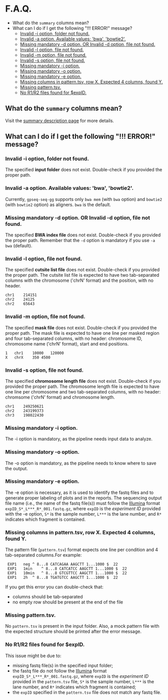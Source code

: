 F.A.Q.
===

* What do the `summary` columns mean?
* What can I do if I get the following "!!! ERROR!" message?
	 * [Invalid -i option, folder not found.](#invalid--i-option-folder-not-found)
	 * [Invalid -a option. Available values: 'bwa', 'bowtie2'.](#invalid--a-option-available-values-bwa-bowtie2)
	 * [Missing mandatory -d option. OR Invalid -d option, file not found.](#missing-mandatory--d-option-or-invalid--d-option-file-not-found)
	 * [Invalid -l option, file not found.](#invalid--l-option-file-not-found)
	 * [Invalid -m option, file not found.](#invalid--m-option-file-not-found)
	 * [Invalid -s option, file not found.](#invalid--s-option-file-not-found)
	 * [Missing mandatory -i option.](#missing-mandatory--i-option)
	 * [Missing mandatory -o option.](#missing-mandatory--o-option)
	 * [Missing mandatory -e option.](#missing-mandatory--e-option)
	 * [Missing columns in pattern.tsv, row X. Expected 4 columns, found Y.](#missing-columns-in-pattern.tsv-row-x-expected-4-columns-found-y)
	 * [Missing pattern.tsv.](#missing-pattern.tsv)
	 * [No R1/R2 files found for $expID.](#no-r1r2-files-found-for-expid)

## What do the `summary` columns mean?

Visit the [summary description page](../summary/) for more details.

## What can I do if I get the following "!!! ERROR!" message?

### Invalid -i option, folder not found.

The specified **input folder** does not exist. Double-check if you provided the proper path.

### Invalid -a option. Available values: 'bwa', 'bowtie2'.

Currently, `gpseq-seq-gg` supports only `bwa mem` (with `bwa` option) and `bowtie2` (with `bowtie2` option) as aligners. `bwa` is the default.

### Missing mandatory -d option. OR Invalid -d option, file not found.

The specified **BWA index file** does not exist. Double-check if you provided the proper path. Remember that the `-d` option is mandatory if you use `-a bwa` (default).

### Invalid -l option, file not found.

The specified **cutsite list file** does not exist. Double-check if you provided the proper path. The cutsite list file is expected to have two tab-separated columns with the chromosome ('chrN' format) and the position, with no header.

```
chr1	214151
chr2	24125
chr2	65643
```

### Invalid -m option, file not found.

The specified **mask file** does not exist. Double-check if you provided the proper path. The mask file is expected to have one line per masked region and four tab-separated columns, with no header: chromosome ID, chromosome name ('chrN' format), start and end positions.

```
1	chr1	10000	120000
X	chrX	350	4500
```

### Invalid -s option, file not found.

The specified **chromosome length file** does not exist. Double-check if you provided the proper path. The chromosome length file is expected to have one line per chromosome and two tab-separated columns, with no header: chromsome ('chrN' format) and chromosome length.

```
chr1    249250621
chr2    243199373
chr3    198022430
```

### Missing mandatory -i option.

The -i option is mandatory, as the pipeline needs input data to analyze.

### Missing mandatory -o option.

The -o option is mandatory, as the pipeline needs to know where to save the output.

### Missing mandatory -e option.

The -e option is necessary, as it is used to identify the fastq files and to generate proper labeling of plots and in the reports. The sequencing output file name (i.e., the name of the fastq file(s)) must follow the [Illumina](https://support.illumina.com/help/BaseSpace_OLH_009008/Content/Source/Informatics/BS/NamingConvention_FASTQ-files-swBS.htm) format `expID_S*_L***_R*_001.fastq.gz`, where `expID` is the *experiment ID* provided with the -e option, `S*` is the sample number, `L***` is the lane number, and `R*` indicates which fragment is contained.

### Missing columns in pattern.tsv, row X. Expected 4 columns, found Y.

The pattern file (`pattern.tsv`) format expects one line per condition and 4 tab-separated columns.For example:

```
 EXP1	neg	^ 8...8 CATCAGAA AAGCTT 1...1000 $	22
 EXP1	1min	^ 8...8 CATCATCC AAGCTT 1...1000 $	22
 EXP1	10min	^ 8...8 GTCGTTCC AAGCTT 1...1000 $	22
 EXP1	2h	^ 8...8 TGATGTCC AAGCTT 1...1000 $	22
```

If you get this error you can double-check that:

* columns should be tab-separated
* no empty row should be present at the end of the file

### Missing pattern.tsv.

No `pattern.tsv` is present in the input folder. Also, a mock pattern file with the expected structure should be printed after the error message.

### No R1/R2 files found for $expID.

This issue might be due to:

* missing fastq file(s) in the specified input folder;
* the fastq file do not follow the [Illumina](https://support.illumina.com/help/BaseSpace_OLH_009008/Content/Source/Informatics/BS/NamingConvention_FASTQ-files-swBS.htm) format `expID_S*_L***_R*_001.fastq.gz`, where `expID` is the *experiment ID* provided in the `pattern.tsv` file, `S*` is the sample number, `L***` is the lane number, and `R*` indicates which fragment is contained;
* the `expID` specified in the `pattern.tsv` file does not match any fastq file.
